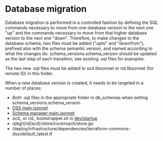 # Database migration

Database migration is performed in a controlled fashion by defining the SQL
commands necessary to move from one database version to the next one "up" and
the commands necessary to move from that higher database version to the next one
"down".  Therefore, to make changes to the database schema, two files must be
added ("upto" and "downfrom"), prefixed also with the schema semantic version,
and named according to what the changes do.  schema_versions.schema_version
should be updated as the last step of each transition; see existing .sql files
for examples.

The two new .sql files must be added to scd.libsonnet or rid.libsonnet
(for remote ID) in this folder.

When a new database version is created, it needs to be targeted in a number of
places:
* Both .sql files in the appropriate folder in db_schemas when setting
  schema_versions.schema_version
* [DSS main.jsonnet](../deploy/examples/minimum/main.jsonnet)
* [Schema manager main.jsonnet](../deploy/examples/schema_manager/main.jsonnet)
* scd_ or rid_ bootstrapper.sh in [dev/startup](../dev/startup)
* /pkg/{rid|scd}/store/cockroach/store.go
* /deploy/infrastructure/dependencies/terraform-commons-dss/default_latest.tf
